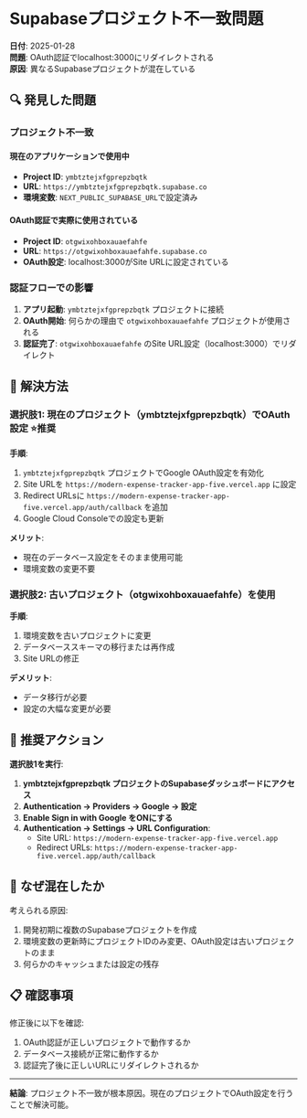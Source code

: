 # Supabaseプロジェクト不一致問題

**日付**: 2025-01-28  
**問題**: OAuth認証でlocalhost:3000にリダイレクトされる  
**原因**: 異なるSupabaseプロジェクトが混在している

## 🔍 発見した問題

### プロジェクト不一致

#### 現在のアプリケーションで使用中
- **Project ID**: `ymbtztejxfgprepzbqtk`
- **URL**: `https://ymbtztejxfgprepzbqtk.supabase.co`
- **環境変数**: `NEXT_PUBLIC_SUPABASE_URL`で設定済み

#### OAuth認証で実際に使用されている
- **Project ID**: `otgwixohboxauaefahfe`  
- **URL**: `https://otgwixohboxauaefahfe.supabase.co`
- **OAuth設定**: localhost:3000がSite URLに設定されている

### 認証フローでの影響

1. **アプリ起動**: `ymbtztejxfgprepzbqtk` プロジェクトに接続
2. **OAuth開始**: 何らかの理由で `otgwixohboxauaefahfe` プロジェクトが使用される
3. **認証完了**: `otgwixohboxauaefahfe` のSite URL設定（localhost:3000）でリダイレクト

## 🎯 解決方法

### 選択肢1: 現在のプロジェクト（ymbtztejxfgprepzbqtk）でOAuth設定 ⭐推奨

**手順**:
1. `ymbtztejxfgprepzbqtk` プロジェクトでGoogle OAuth設定を有効化
2. Site URLを `https://modern-expense-tracker-app-five.vercel.app` に設定
3. Redirect URLsに `https://modern-expense-tracker-app-five.vercel.app/auth/callback` を追加
4. Google Cloud Consoleでの設定も更新

**メリット**:
- 現在のデータベース設定をそのまま使用可能
- 環境変数の変更不要

### 選択肢2: 古いプロジェクト（otgwixohboxauaefahfe）を使用

**手順**:
1. 環境変数を古いプロジェクトに変更
2. データベーススキーマの移行または再作成
3. Site URLの修正

**デメリット**:
- データ移行が必要
- 設定の大幅な変更が必要

## 🔧 推奨アクション

**選択肢1を実行**:

1. **ymbtztejxfgprepzbqtk プロジェクトのSupabaseダッシュボードにアクセス**
2. **Authentication → Providers → Google → 設定**
3. **Enable Sign in with Google をONにする**
4. **Authentication → Settings → URL Configuration**:
   - Site URL: `https://modern-expense-tracker-app-five.vercel.app`
   - Redirect URLs: `https://modern-expense-tracker-app-five.vercel.app/auth/callback`

## 🤔 なぜ混在したか

考えられる原因:
1. 開発初期に複数のSupabaseプロジェクトを作成
2. 環境変数の更新時にプロジェクトIDのみ変更、OAuth設定は古いプロジェクトのまま
3. 何らかのキャッシュまたは設定の残存

## 📋 確認事項

修正後に以下を確認:
1. OAuth認証が正しいプロジェクトで動作するか
2. データベース接続が正常に動作するか
3. 認証完了後に正しいURLにリダイレクトされるか

---

**結論**: プロジェクト不一致が根本原因。現在のプロジェクトでOAuth設定を行うことで解決可能。